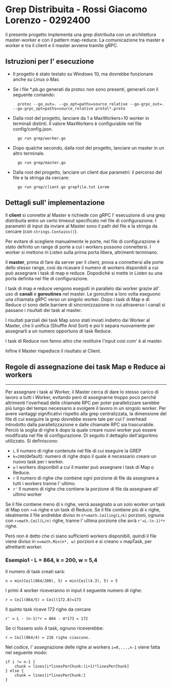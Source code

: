 # Grep Distribuita - Rossi Giacomo Lorenzo - 0292400

il presente progetto implementa una grep distribuita con un architettura master-worker e con il pattern map-reduce. La
comunicazione tra master e worker e tra il client e il master avviene tramite gRPC.

## Istruzioni per l' esecuzione

- Il progetto è stato testato su Windows 10, ma dovrebbe funzionare anche su Linux o Mac
- Se i file *.pb.go generati da protoc non sono presenti, generarli con il seguente comando:

    
        protoc --go_out=. --go_opt=paths=source_relative --go-grpc_out=. --go-grpc_opt=paths=source_relative proto\*.proto

- Dalla root del progetto, lanciare da 1 a MaxWorkers=10 worker in terminali distinti. Il valore MaxWorkers è configurabile nel file
  config/config.json.

    
        go run grep/worker.go

- Dopo qualche secondo, dalla root del progetto, lanciare un master in un altro terminale.

    
        go run grep/master.go    

- Dalla root del progetto, lanciare un client due parametri: il percorso del file e la stringa da cercare:

    
        go run grep/client.go grepfile.txt Lorem

## Dettagli sull' implementazione

Il **client** si connette al Master e richiede con gRPC l' esecuzione di una grep distribuita entro un certo timeout specificato nel
file di configurazione. I parametri di input da inviare al Master sono il path del file e la stringa da cercare (con
`strings.Contains()`).

Per evitare di scegliere manualmente le porte, nel file di configurazione è stato definito un range di porte  a cui
i workers possono connettersi. I worker si mettono in Listen sulla prima porta libera, altrimenti terminano.

Il **master**, prima di fare da server per il client, prova a connettersi alle porte dello stesso range, così da ricavare il
numero di workers disponibili a cui può assegnare i task di map e reduce. Dopodiché si mette in Listen su una porta definita 
nel file di configurazione.

I task di map e reduce vengono eseguiti in parallelo dai worker grazie all' uso di **canali** e **goroutines** nel master. Le goroutine a loro volta
eseguono una chiamata gRPC verso un singolo worker. Dopo i task di Map e di Reduce ci sono delle barriere di
sincronizzazione in cui attraverso i canali si passano i risultati dei task al master.

I risultati parziali dei task Map sono stati inviati indietro dai Worker al Master, che li unifica (Shuffle And Sort)
e poi li separa nuovamente per assegnarli a un numero opportuno di task Reduce.

I task di Reduce non fanno altro che restituire l'input così com' è al master.

Infine il Master rispedisce il risultato al Client.

## Regole di assegnazione dei task Map e Reduce ai workers

------
Per assegnare i task ai Worker, il Master cerca di dare lo stesso carico di lavoro a tutti i Worker, evitando però di
assegnarne troppo poco perché altrimenti l'overhead delle chiamate RPC per poter parallelizzare sarebbe più lungo del tempo
necessario a svolgere il lavoro in un singolo worker. Per avere vantaggi significativi rispetto alla grep centralizzata,
la dimensione del file di cui eseguire la grep dovrebbe essere tale per cui l' overhead introdotto dalla
parallelizzazione e dalle chiamate RPC sia trascurabile. Perciò la soglia di righe k dopo la quale creare nuovi worker
può essere modificata nel file di configurazione. Di seguito il dettaglio dell'algoritmo utilizzato. Si definiscono:

- `L`  Il numero di righe contenute nel file di cui eseguire la GREP
- `k=200`(default): numero di righe dopo il quale è necessario creare un nuovo task per i worker.
- `w`  I workers disponibili a cui il master può assegnare i task di Map o Reduce.
- `r`  Il numero di righe che contiene ogni porzione di file da assegnare a tutti i workers tranne l' ultimo.
- `r'` Il numero di righe che contiene la porzione di file da assegnare all' ultimo worker

Se il file contiene meno di `k` righe, verrà assegnato a un solo worker un task di Map con `r=k` righe e un task di
Reduce. Se il file contiene più di `k` righe, idealmente il file andrebbe diviso in `n*=math.Ceiling(L/k)` porzioni,
ognuna con `r=math.Ceil(L/n)` righe, tranne l' ultima porzione che avrà `r'=L-(n-1)*r` righe.

Però non è detto che ci siano sufficienti workers disponibili, quindi il file viene diviso in `n=math.Min(n*, w)`
porzioni e si creano `n` mapTask, per altrettanti worker.

### Esempio1 - L = 864, k = 200, w = 5,4

Il numero di task creati sarà:

    n = min(Ceil(864/200), 5) = min(Ceil(4.3), 5) = 5

I primi 4 worker riceveranno in input il seguente numero di righe:

    r = Ceil(864/5) = Ceil(172.8)=173 

Il quinto task riceve 172 righe da cercare

    r' = L - (n-1)*r = 864 - 4*173 = 172

Se ci fossero solo 4 task, ognuno riceverebbe:

    r = Ceil(864/4) = 216 righe ciascuno.

Nel codice, l' assegnazione delle righe ai workers `i=0,...,n-1` viene fatta nel seguente modo:

    if i != n-1 {
        chunk = lines[i*linesPerChunk:(i+1)*linesPerChunk]
    } else {
        chunk = lines[i*linesPerChunk:]
    }
